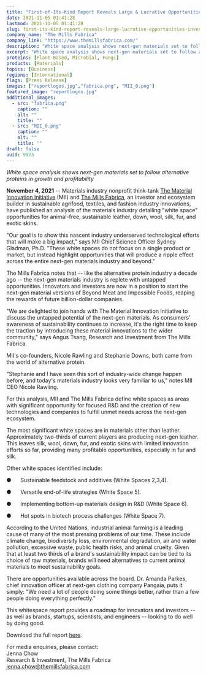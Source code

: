 ```yaml
---
title: "First-of-Its-Kind Report Reveals Large & Lucrative Opportunities for Investors and Innovators"
date: 2021-11-05 01:41:28
lastmod: 2021-11-05 01:41:28
slug: first-its-kind-report-reveals-large-lucrative-opportunities-investors-and-innovators
company_name: "The Mills Fabrica"
company_link: "https://www.themillsfabrica.com/"
description: "White space analysis shows next-gen materials set to follow alternative proteins in growth and profitability"
excerpt: "White space analysis shows next-gen materials set to follow alternative proteins in growth and profitability"
proteins: [Plant-Based, Microbial, Fungi]
products: [Materials]
topics: [Business]
regions: [International]
flags: [Press Release]
images: ["reportlogos.jpg","fabrica.png", "MII_0.png"]
featured_image: "reportlogos.jpg"
additional_images:
  - src: "fabrica.png"
    caption: ""
    alt: ""
    title: ""
  - src: "MII_0.png"
    caption: ""
    alt: ""
    title: ""
draft: false
uuid: 9973
---
```

*White space analysis shows next-gen materials set to follow alternative
proteins in growth and profitability*

**November 4, 2021** -- Materials industry nonprofit think-tank [The
Material Innovation Initiative](https://www.materialinnovation.org/)
(MII) and [The Mills Fabrica](https://www.themillsfabrica.com/), an
investor and ecosystem builder in sustainable agrifood, textiles, and
fashion industry innovations, have published an analysis of the
materials industry detailing "white space" opportunities for
animal-free, sustainable leather, down, wool, silk, fur, and exotic
skins.

"Our goal is to show this nascent industry underserved technological
efforts that will make a big impact," says MII Chief Science Officer
Sydney Gladman, Ph.D. "These white spaces do not focus on a single
product or market, but instead highlight opportunities that will produce
a ripple effect across the entire next-gen materials industry and
beyond."

The Mills Fabrica notes that -- like the alternative protein industry a
decade ago -- the next-gen materials industry is replete with untapped
opportunities. Innovators and investors are now in a position to start
the next-gen material versions of Beyond Meat and Impossible Foods,
reaping the rewards of future billion-dollar companies.

"We are delighted to join hands with The Material Innovation Initiative
to discuss the untapped potential of the next-gen materials. As
consumers' awareness of sustainability continues to increase, it's the
right time to keep the traction by introducing these material
innovations to the wider community," says Angus Tsang, Research and
Investment from The Mills Fabrica.

MII's co-founders, Nicole Rawling and Stephanie Downs, both came from
the world of alternative protein.

"Stephanie and I have seen this sort of industry-wide change happen
before, and today's materials industry looks very familiar to us," notes
MII CEO Nicole Rawling.

For this analysis, MII and The Mills Fabrica define white spaces as
areas with significant opportunity for focused R&D and the creation of
new technologies and companies to fulfill unmet needs across the
next-gen ecosystem.

The most significant white spaces are in materials other than leather.
Approximately two-thirds of current players are producing next-gen
leather. This leaves silk, wool, down, fur, and exotic skins with
limited innovation efforts so far, providing many profitable
opportunities, especially in fur and silk.

Other white spaces identified include:

●      Sustainable feedstock and additives (White Spaces 2,3,4).

●      Versatile end-of-life strategies (White Space 5).

●      Implementing bottom-up materials design in R&D (White Space 6).

●      Hot spots in biotech process challenges (White Space 7).

According to the United Nations, industrial animal farming is a leading
cause of many of the most pressing problems of our time. These include
climate change, biodiversity loss, environmental degradation, air and
water pollution, excessive waste, public health risks, and animal
cruelty. Given that at least two thirds of a brand's sustainability
impact can be tied to its choice of raw materials, brands will need
alternatives to current animal materials to meet sustainability goals.

There are opportunities available across the board. Dr. Amanda Parkes,
chief innovation officer at next-gen clothing company Pangaia, puts it
simply: "We need a lot of people doing some things better, rather than a
few people doing everything perfectly."

This whitespace report provides a roadmap for innovators and investors
-- as well as brands, startups, scientists, and engineers -- looking to
do well by doing good.

Download the full report
[here](https://www.themillsfabrica.com/platform/reports/).

For media enquiries, please contact: \
Jenna Chow\
Research & Investment, The Mills Fabrica\
<jenna.chow@themillsfabrica.com>
